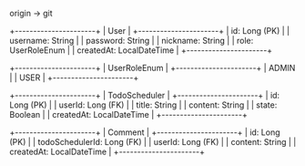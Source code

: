 origin -> git


+----------------------+
|        User          |
+----------------------+
| id: Long (PK)        |
| username: String     |
| password: String     |
| nickname: String     |
| role: UserRoleEnum   |
| createdAt: LocalDateTime |
+----------------------+

+----------------------+
|    UserRoleEnum      |
+----------------------+
| ADMIN                |
| USER                 |
+----------------------+

+----------------------+
|    TodoScheduler     |
+----------------------+
| id: Long (PK)        |
| userId: Long (FK)    |
| title: String        |
| content: String      |
| state: Boolean       |
| createdAt: LocalDateTime |
+----------------------+

+----------------------+
|       Comment        |
+----------------------+
| id: Long (PK)        |
| todoSchedulerId: Long (FK) |
| userId: Long (FK)    |
| content: String      |
| createdAt: LocalDateTime |
+----------------------+


